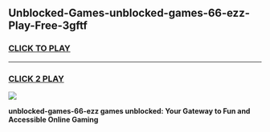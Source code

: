 
## Unblocked-Games-unblocked-games-66-ezz-Play-Free-3gftf
<h3>
<a href="https://premium76.site?title=unblocked-games-66-ezz&ref=19M">CLICK TO PLAY</a></h3>
<hr>

<h3>
<a href="https://premium76.site?title=unblocked-games-66-ezz&ref=19M">CLICK 2 PLAY</a>
  
</h3>

<a href="https://premium76.site?title=unblocked-games-66-ezz&ref=19M"><img src="https://clearcache.store/games.png"></a>


**unblocked-games-66-ezz games unblocked: Your Gateway to Fun and Accessible Online Gaming**
